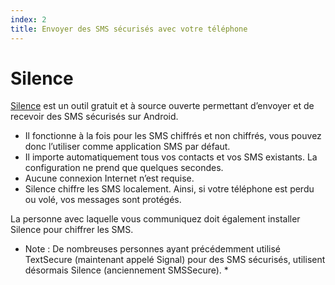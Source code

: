 ```yaml
---
index: 2
title: Envoyer des SMS sécurisés avec votre téléphone
---
```

# Silence

[Silence](https://silence.im) est un outil gratuit et à source ouverte permettant d’envoyer et de recevoir des SMS sécurisés sur Android.

*   Il fonctionne à la fois pour les SMS chiffrés et non chiffrés, vous pouvez donc l’utiliser comme application SMS par défaut.
*   Il importe automatiquement tous vos contacts et vos SMS existants. La configuration ne prend que quelques secondes.
*   Aucune connexion Internet n’est requise.
*   Silence chiffre les SMS localement. Ainsi, si votre téléphone est perdu ou volé, vos messages sont protégés.

La personne avec laquelle vous communiquez doit également installer Silence pour chiffrer les SMS.

* Note : De nombreuses personnes ayant précédemment utilisé TextSecure (maintenant appelé Signal) pour des SMS sécurisés, utilisent désormais Silence (anciennement SMSSecure). *